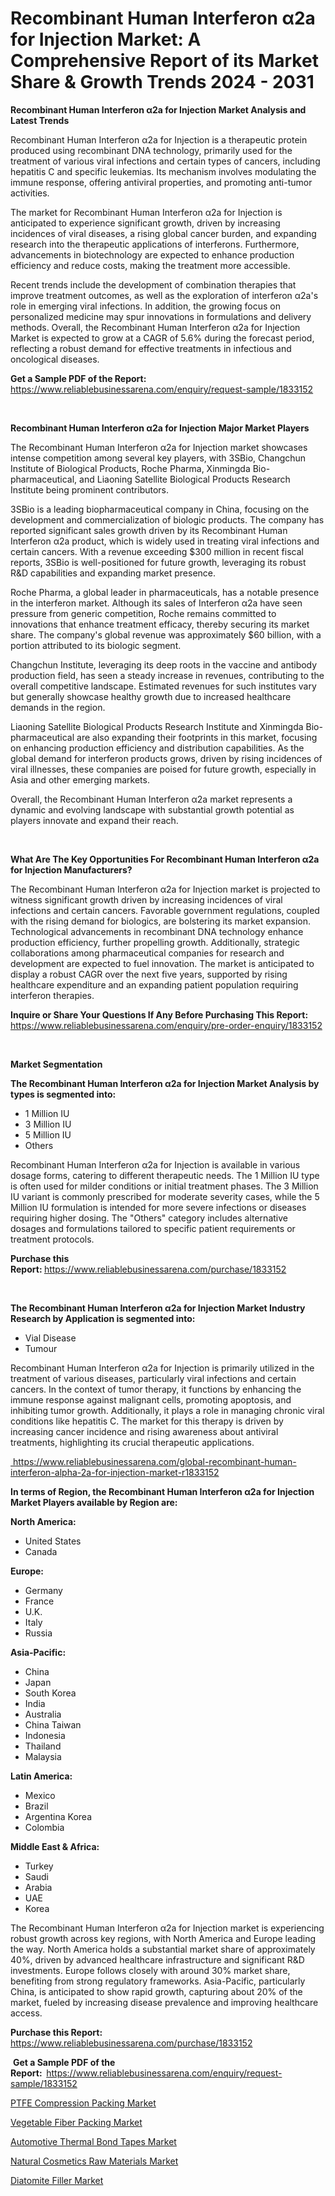 <p><h1>Recombinant Human Interferon α2a for Injection Market: A Comprehensive Report of its Market Share & Growth Trends 2024 - 2031</h1></p><p><strong>Recombinant Human Interferon α2a for Injection Market Analysis and Latest Trends</strong></p>
<p><p>Recombinant Human Interferon α2a for Injection is a therapeutic protein produced using recombinant DNA technology, primarily used for the treatment of various viral infections and certain types of cancers, including hepatitis C and specific leukemias. Its mechanism involves modulating the immune response, offering antiviral properties, and promoting anti-tumor activities. </p><p>The market for Recombinant Human Interferon α2a for Injection is anticipated to experience significant growth, driven by increasing incidences of viral diseases, a rising global cancer burden, and expanding research into the therapeutic applications of interferons. Furthermore, advancements in biotechnology are expected to enhance production efficiency and reduce costs, making the treatment more accessible. </p><p>Recent trends include the development of combination therapies that improve treatment outcomes, as well as the exploration of interferon α2a's role in emerging viral infections. In addition, the growing focus on personalized medicine may spur innovations in formulations and delivery methods. Overall, the Recombinant Human Interferon α2a for Injection Market is expected to grow at a CAGR of 5.6% during the forecast period, reflecting a robust demand for effective treatments in infectious and oncological diseases.</p></p>
<p><strong>Get a Sample PDF of the Report:&nbsp;</strong> <a href="https://www.reliablebusinessarena.com/enquiry/request-sample/1833152?utm_campaign=1610&utm_medium=2&utm_source=Github&utm_content=ia&utm_term=17102024&utm_id=recombinant-human-interferon-a2a-for-injection">https://www.reliablebusinessarena.com/enquiry/request-sample/1833152</a></p>
<p>&nbsp;</p>
<p><strong>Recombinant Human Interferon α2a for Injection Major Market Players</strong></p>
<p><p>The Recombinant Human Interferon α2a for Injection market showcases intense competition among several key players, with 3SBio, Changchun Institute of Biological Products, Roche Pharma, Xinmingda Bio-pharmaceutical, and Liaoning Satellite Biological Products Research Institute being prominent contributors.</p><p>3SBio is a leading biopharmaceutical company in China, focusing on the development and commercialization of biologic products. The company has reported significant sales growth driven by its Recombinant Human Interferon α2a product, which is widely used in treating viral infections and certain cancers. With a revenue exceeding $300 million in recent fiscal reports, 3SBio is well-positioned for future growth, leveraging its robust R&D capabilities and expanding market presence.</p><p>Roche Pharma, a global leader in pharmaceuticals, has a notable presence in the interferon market. Although its sales of Interferon α2a have seen pressure from generic competition, Roche remains committed to innovations that enhance treatment efficacy, thereby securing its market share. The company's global revenue was approximately $60 billion, with a portion attributed to its biologic segment.</p><p>Changchun Institute, leveraging its deep roots in the vaccine and antibody production field, has seen a steady increase in revenues, contributing to the overall competitive landscape. Estimated revenues for such institutes vary but generally showcase healthy growth due to increased healthcare demands in the region.</p><p>Liaoning Satellite Biological Products Research Institute and Xinmingda Bio-pharmaceutical are also expanding their footprints in this market, focusing on enhancing production efficiency and distribution capabilities. As the global demand for interferon products grows, driven by rising incidences of viral illnesses, these companies are poised for future growth, especially in Asia and other emerging markets. </p><p>Overall, the Recombinant Human Interferon α2a market represents a dynamic and evolving landscape with substantial growth potential as players innovate and expand their reach.</p></p>
<p>&nbsp;</p>
<p><strong>What Are The Key Opportunities For Recombinant Human Interferon α2a for Injection Manufacturers?</strong></p>
<p><p>The Recombinant Human Interferon α2a for Injection market is projected to witness significant growth driven by increasing incidences of viral infections and certain cancers. Favorable government regulations, coupled with the rising demand for biologics, are bolstering its market expansion. Technological advancements in recombinant DNA technology enhance production efficiency, further propelling growth. Additionally, strategic collaborations among pharmaceutical companies for research and development are expected to fuel innovation. The market is anticipated to display a robust CAGR over the next five years, supported by rising healthcare expenditure and an expanding patient population requiring interferon therapies.</p></p>
<p><strong>Inquire or Share Your Questions If Any Before Purchasing This Report:</strong> <a href="https://www.reliablebusinessarena.com/enquiry/pre-order-enquiry/1833152?utm_campaign=1610&utm_medium=2&utm_source=Github&utm_content=ia&utm_term=17102024&utm_id=recombinant-human-interferon-a2a-for-injection">https://www.reliablebusinessarena.com/enquiry/pre-order-enquiry/1833152</a></p>
<p>&nbsp;</p>
<p><strong>Market Segmentation</strong></p>
<p><strong>The Recombinant Human Interferon α2a for Injection Market Analysis by types is segmented into:</strong></p>
<p><ul><li>1 Million IU</li><li>3 Million IU</li><li>5 Million IU</li><li>Others</li></ul></p>
<p><p>Recombinant Human Interferon α2a for Injection is available in various dosage forms, catering to different therapeutic needs. The 1 Million IU type is often used for milder conditions or initial treatment phases. The 3 Million IU variant is commonly prescribed for moderate severity cases, while the 5 Million IU formulation is intended for more severe infections or diseases requiring higher dosing. The "Others" category includes alternative dosages and formulations tailored to specific patient requirements or treatment protocols.</p></p>
<p><strong>Purchase this Report:&nbsp;</strong><a href="https://www.reliablebusinessarena.com/purchase/1833152?utm_campaign=1610&utm_medium=2&utm_source=Github&utm_content=ia&utm_term=17102024&utm_id=recombinant-human-interferon-a2a-for-injection">https://www.reliablebusinessarena.com/purchase/1833152</a></p>
<p>&nbsp;</p>
<p><strong>The Recombinant Human Interferon α2a for Injection Market Industry Research by Application is segmented into:</strong></p>
<p><ul><li>Vial Disease</li><li>Tumour</li></ul></p>
<p><p>Recombinant Human Interferon α2a for Injection is primarily utilized in the treatment of various diseases, particularly viral infections and certain cancers. In the context of tumor therapy, it functions by enhancing the immune response against malignant cells, promoting apoptosis, and inhibiting tumor growth. Additionally, it plays a role in managing chronic viral conditions like hepatitis C. The market for this therapy is driven by increasing cancer incidence and rising awareness about antiviral treatments, highlighting its crucial therapeutic applications.</p></p>
<p><a href="https://www.reliablebusinessarena.com/global-recombinant-human-interferon-alpha-2a-for-injection-market-r1833152?utm_campaign=1610&utm_medium=2&utm_source=Github&utm_content=ia&utm_term=17102024&utm_id=recombinant-human-interferon-a2a-for-injection">&nbsp;https://www.reliablebusinessarena.com/global-recombinant-human-interferon-alpha-2a-for-injection-market-r1833152</a></p>
<p><strong>In terms of Region, the Recombinant Human Interferon α2a for Injection Market Players available by Region are:</strong></p>
<p>
    <p> <strong> North America: </strong>
        <ul>
            <li>United States</li>
            <li>Canada</li>
        </ul>
        </p> 
    <p> <strong> Europe: </strong>
        <ul>
            <li>Germany</li>
            <li>France</li>
            <li>U.K.</li>
            <li>Italy</li>
            <li>Russia</li>
        </ul>
        </p> 
    <p> <strong> Asia-Pacific: </strong>
        <ul>
            <li>China</li>
            <li>Japan</li>
            <li>South Korea</li>
            <li>India</li>
            <li>Australia</li>
            <li>China Taiwan</li>
            <li>Indonesia</li>
            <li>Thailand</li>
            <li>Malaysia</li>
        </ul>
        </p> 
    <p> <strong> Latin America: </strong>
        <ul>
            <li>Mexico</li>
            <li>Brazil</li>
            <li>Argentina Korea</li>
            <li>Colombia</li>
        </ul>
        </p> 
    <p> <strong> Middle East & Africa: </strong>
        <ul>
            <li>Turkey</li>
            <li>Saudi</li>
            <li>Arabia</li>
            <li>UAE</li>
            <li>Korea</li>
        </ul>
    </p>
    </p>
<p><p>The Recombinant Human Interferon α2a for Injection market is experiencing robust growth across key regions, with North America and Europe leading the way. North America holds a substantial market share of approximately 40%, driven by advanced healthcare infrastructure and significant R&D investments. Europe follows closely with around 30% market share, benefiting from strong regulatory frameworks. Asia-Pacific, particularly China, is anticipated to show rapid growth, capturing about 20% of the market, fueled by increasing disease prevalence and improving healthcare access.</p></p>
<p><strong>Purchase this Report: </strong><a href="https://www.reliablebusinessarena.com/purchase/1833152?utm_campaign=1610&utm_medium=2&utm_source=Github&utm_content=ia&utm_term=17102024&utm_id=recombinant-human-interferon-a2a-for-injection">https://www.reliablebusinessarena.com/purchase/1833152</a></p>
<p>&nbsp;<strong>Get a Sample PDF of the Report:&nbsp;&nbsp;</strong><a href="https://www.reliablebusinessarena.com/enquiry/request-sample/1833152?utm_campaign=1610&utm_medium=2&utm_source=Github&utm_content=ia&utm_term=17102024&utm_id=recombinant-human-interferon-a2a-for-injection">https://www.reliablebusinessarena.com/enquiry/request-sample/1833152</a></p>
<p><strong></strong></p>
<p><p><a href="https://www.linkedin.com/pulse/ptfe-compression-packing-market-outlook-forecast-from-2024-hxmhe?utm_campaign=1610&utm_medium=2&utm_source=Github&utm_content=ia&utm_term=17102024&utm_id=recombinant-human-interferon-a2a-for-injection">PTFE Compression Packing Market</a></p><p><a href="https://www.linkedin.com/pulse/global-vegetable-fiber-packing-market-trends-innovations-zzpve?utm_campaign=1610&utm_medium=2&utm_source=Github&utm_content=ia&utm_term=17102024&utm_id=recombinant-human-interferon-a2a-for-injection">Vegetable Fiber Packing Market</a></p><p><a href="https://www.linkedin.com/pulse/market-insights-global-automotive-thermal-bond-tapes-forecast-cgk3e?utm_campaign=1610&utm_medium=2&utm_source=Github&utm_content=ia&utm_term=17102024&utm_id=recombinant-human-interferon-a2a-for-injection">Automotive Thermal Bond Tapes Market</a></p><p><a href="https://www.linkedin.com/pulse/global-perspectives-natural-cosmetics-raw-materials-market-a6sye?utm_campaign=1610&utm_medium=2&utm_source=Github&utm_content=ia&utm_term=17102024&utm_id=recombinant-human-interferon-a2a-for-injection">Natural Cosmetics Raw Materials Market</a></p><p><a href="https://www.linkedin.com/pulse/investing-diatomite-filler-market-trends-leading-products-hbsle?utm_campaign=1610&utm_medium=2&utm_source=Github&utm_content=ia&utm_term=17102024&utm_id=recombinant-human-interferon-a2a-for-injection">Diatomite Filler Market</a></p></p>
